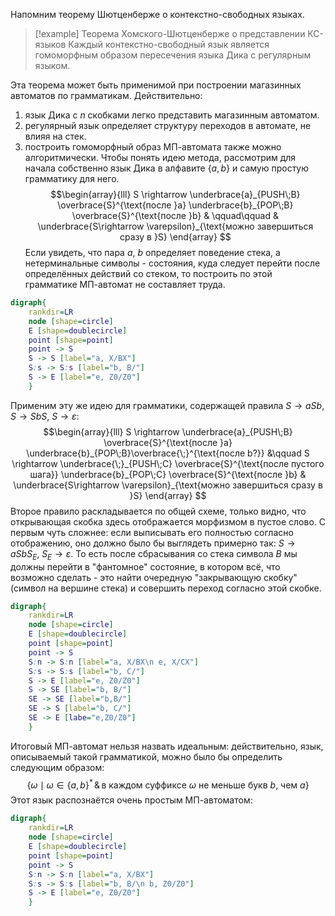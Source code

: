 Напомним теорему Шютценберже о контекстно-свободных языках.

> [!example] Теорема Хомского-Шютценберже о представлении КС-языков
> Каждый контекстно-свободный язык является гомоморфным образом пересечения языка Дика с регулярным языком.

Эта теорема может быть применимой при построении магазинных автоматов по грамматикам. Действительно:
1. язык Дика с $n$ скобками легко представить магазинным автоматом.
2. регулярный язык определяет структуру переходов в автомате, не влияя на стек.
3. построить гомоморфный образ МП-автомата также можно алгоритмически.
Чтобы понять идею метода, рассмотрим для начала собственно язык Дика в алфавите $\{a,b\}$ и самую простую грамматику для него.
$$\begin{array}{lll}
S \rightarrow \underbrace{a}_{PUSH\;B} \overbrace{S}^{\text{после }a} \underbrace{b}_{POP\;B} \overbrace{S}^{\text{после }b} & \qquad\qquad & \underbrace{S\rightarrow \varepsilon}_{\text{можно завершиться сразу в }S}
\end{array}
$$
Если увидеть, что пара $a$, $b$ определяет поведение стека, а нетерминальные символы - состояния, куда следует перейти после определённых действий со стеком, то построить по этой грамматике МП-автомат не составляет труда.
```dot
digraph{
	rankdir=LR
	node [shape=circle]
	E [shape=doublecircle]
	point [shape=point]
	point -> S
	S -> S [label="a, X/BX"]
	S:s -> S:s [label="b, B/"]
	S -> E [label="e, Z0/Z0"]
	}
```
Применим эту же идею для грамматики, содержащей правила $S\rightarrow a S b$, $S\rightarrow S b S$, $S\rightarrow \varepsilon$:
$$\begin{array}{lll}
S \rightarrow \underbrace{a}_{PUSH\;B} \overbrace{S}^{\text{после }a} \underbrace{b}_{POP\;B}\overbrace{\;}^{\text{после b?}} &\qquad S \rightarrow \underbrace{\;}_{PUSH\;C} \overbrace{S}^{\text{после пустого шага}} \underbrace{b}_{POP\;C} \overbrace{S}^{\text{после }b} & \underbrace{S\rightarrow \varepsilon}_{\text{можно завершиться сразу в }S}
\end{array}
$$
Второе правило раскладывается по общей схеме, только видно, что открывающая скобка здесь отображается морфизмом в пустое слово. С первым чуть сложнее: если выписывать его полностью согласно отображению, оно должно было бы выглядеть примерно так: $S\rightarrow a S b S_E$, $S_E\rightarrow \varepsilon$. То есть после сбрасывания со стека символа $B$ мы должны перейти в "фантомное" состояние, в котором всё, что возможно сделать - это найти очередную "закрывающую скобку" (символ на вершине стека) и совершить переход согласно этой скобке.
```dot
digraph{
	rankdir=LR
	node [shape=circle]
	E [shape=doublecircle]
	point [shape=point]
	point -> S
	S:n -> S:n [label="a, X/BX\n e, X/CX"]
	S:s -> S:s [label="b, C/"]
	S -> E [label="e, Z0/Z0"]
	S -> SE [label="b, B/"]
	SE -> SE [label="b,B/"]
	SE -> S [label="b, C/"]
	SE -> E [labe="e,Z0/Z0"]
	}
```
Итоговый МП-автомат нельзя назвать идеальным: действительно, язык, описываемый такой грамматикой, можно было бы определить следующим образом:
$$
\bigl\{\omega\mid \omega\in\{a,b\}^*\,\&\,\text{в каждом суффиксе }\omega\text{ не меньше букв }b\text{, чем }a\bigr\}
$$
Этот язык распознаётся очень простым МП-автоматом:
```dot
digraph{
	rankdir=LR
	node [shape=circle]
	E [shape=doublecircle]
	point [shape=point]
	point -> S
	S:n -> S:n [label="a, X/BX"]
	S:s -> S:s [label="b, B/\n b, Z0/Z0"]
	S -> E [label="e, Z0/Z0"]
	}
```